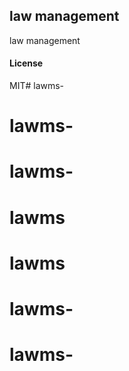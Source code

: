 ## law management

law management

#### License

MIT# lawms-
# lawms-
# lawms-
# lawms
# lawms
# lawms-
# lawms-
